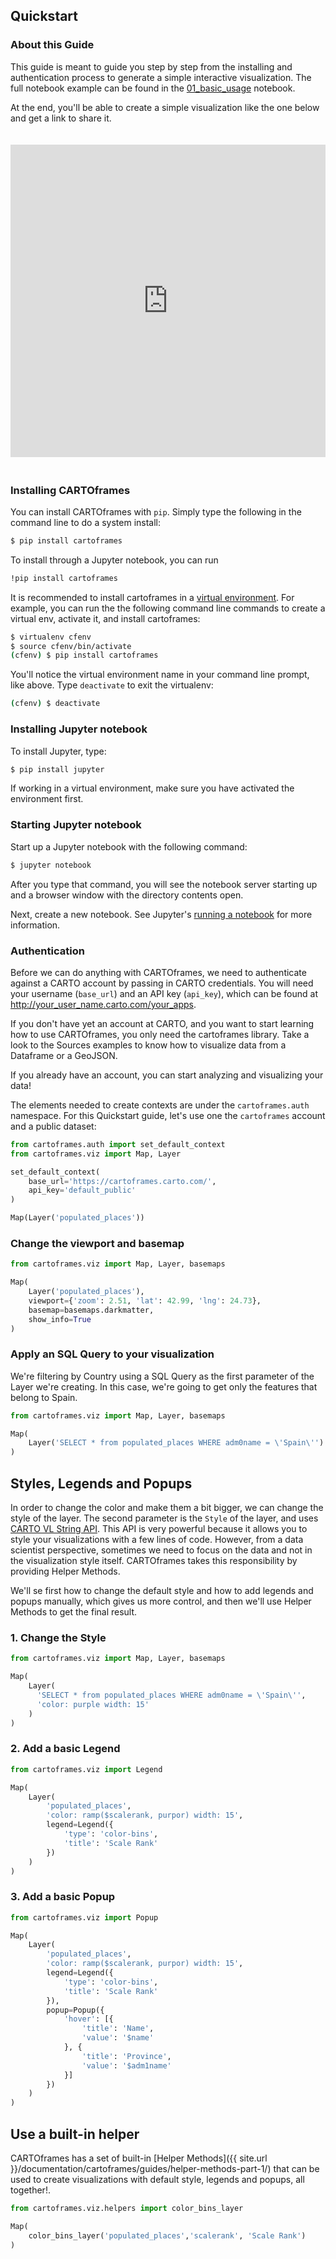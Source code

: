 ## Quickstart

### About this Guide

This guide is meant to guide you step by step from the installing and authentication process to generate a simple interactive visualization. The full notebook example can be found in the [01_basic_usage](https://github.com/CartoDB/cartoframes/blob/master/examples/01_quickstart/01_basic_usage.ipynb) notebook.

At the end, you'll be able to create a simple visualization like the one below and get a link to share it.

<div class="example-map">
    <iframe
        id="quickstart-final-map"
        src="https://cartovl.carto.com/kuviz/6d996e5c-6f83-4408-b11d-3d795f3d2f0d"
        width="100%"
        height="500"
        style="margin: 20px auto !important"
        frameBorder="0">
    </iframe>
</div>

### Installing CARTOframes

You can install CARTOframes with `pip`. Simply type the following in the command line to do a system install:

```bash
$ pip install cartoframes
```
To install through a Jupyter notebook, you can run

```bash
!pip install cartoframes
```

It is recommended to install cartoframes in a [virtual environment](http://docs.python-guide.org/en/latest/dev/virtualenvs/). For example, you can run the the following command line commands to create a virtual env, activate it, and install cartoframes:

```bash
$ virtualenv cfenv
$ source cfenv/bin/activate
(cfenv) $ pip install cartoframes
```

You'll notice the virtual environment name in your command line prompt, like above. Type `deactivate` to exit the virtualenv:

```bash
(cfenv) $ deactivate
```

### Installing Jupyter notebook

To install Jupyter, type:

```bash
$ pip install jupyter
```

If working in a virtual environment, make sure you have activated the environment first.

### Starting Jupyter notebook

Start up a Jupyter notebook with the following command:

```bash
$ jupyter notebook
```

After you type that command, you will see the notebook server starting up and a browser window with the directory contents open.

Next, create a new notebook. See Jupyter's [running a notebook](https://jupyter.readthedocs.io/en/latest/running.html#running) for more information.

### Authentication

Before we can do anything with CARTOframes, we need to authenticate against a CARTO account by passing in CARTO credentials. You will need your username (`base_url`) and an API key (`api_key`), which can be found at http://your_user_name.carto.com/your_apps.

If you don't have yet an account at CARTO, and you want to start learning how to use CARTOframes, you only need the cartoframes library. Take a look to the Sources examples to know how to visualize data from a Dataframe or a GeoJSON.

If you already have an account, you can start analyzing and visualizing your data!

The elements needed to create contexts are under the `cartoframes.auth` namespace. For this Quickstart guide, let's use one the `cartoframes` account and a public dataset:

```py
from cartoframes.auth import set_default_context
from cartoframes.viz import Map, Layer

set_default_context(
    base_url='https://cartoframes.carto.com/',
    api_key='default_public'
)

Map(Layer('populated_places'))
```

### Change the viewport and basemap

```py
from cartoframes.viz import Map, Layer, basemaps

Map(
    Layer('populated_places'),
    viewport={'zoom': 2.51, 'lat': 42.99, 'lng': 24.73},
    basemap=basemaps.darkmatter,
    show_info=True
)
```

### Apply an SQL Query to your visualization

We're filtering by Country using a SQL Query as the first parameter of the Layer we're creating. In this case, we're going to get only the features that belong to Spain.

```py
from cartoframes.viz import Map, Layer, basemaps

Map(
    Layer('SELECT * from populated_places WHERE adm0name = \'Spain\'')
)
```

## Styles, Legends and Popups

In order to change the color and make them a bit bigger, we can change the style of the layer. The second parameter is the `Style` of the layer, and uses [CARTO VL String API](https://carto.com/developers/carto-vl/guides/style-with-expressions/). This API is very powerful because it allows you to style your visualizations with a few lines of code. However, from a data scientist perspective, sometimes we need to focus on the data and not in the visualization style itself. CARTOframes takes this responsibility by providing Helper Methods.

We'll se first how to change the default style and how to add legends and popups manually, which gives us more control, and then we'll use Helper Methods to get the final result.

### 1. Change the Style

```py
from cartoframes.viz import Map, Layer, basemaps

Map(
    Layer(
      'SELECT * from populated_places WHERE adm0name = \'Spain\'',
      'color: purple width: 15'
    )
)
```

### 2. Add a basic Legend

```py
from cartoframes.viz import Legend

Map(
    Layer(
        'populated_places',
        'color: ramp($scalerank, purpor) width: 15',
        legend=Legend({
            'type': 'color-bins',
            'title': 'Scale Rank'
        })
    )
)
```

### 3. Add a basic Popup

```py
from cartoframes.viz import Popup

Map(
    Layer(
        'populated_places',
        'color: ramp($scalerank, purpor) width: 15',
        legend=Legend({
            'type': 'color-bins',
            'title': 'Scale Rank'
        }),
        popup=Popup({
            'hover': [{
                'title': 'Name',
                'value': '$name'
            }, {
                'title': 'Province',
                'value': '$adm1name'
            }]
        })
    )
)
```

## Use a built-in helper

CARTOframes has a set of built-in [Helper Methods]({{ site.url }}/documentation/cartoframes/guides/helper-methods-part-1/) that can be used to create visualizations with default style, legends and popups, all together!.

```py
from cartoframes.viz.helpers import color_bins_layer

Map(
    color_bins_layer('populated_places','scalerank', 'Scale Rank')
)
```